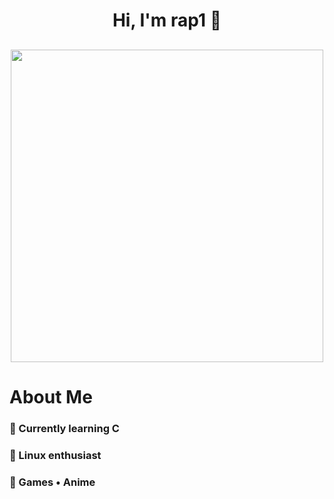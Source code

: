 <h1 align="center"> Hi, I'm rap1 👋 </h1>

<h2 align="center"><img src="https://tenor.com/view/bocchi-the-rock-hitori-gotou-happy-texting-cute-gif-27085445" width="500"></h2>

<h1 align="left">About Me </h2>

<h3 align="left">📘 Currently learning C </h3>
<h3 align="left">🐧 Linux enthusiast </h3>
<h3 align="left">🎈 Games • Anime </h3>
